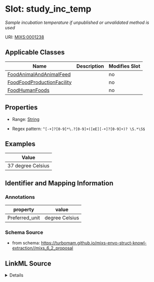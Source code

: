# Slot: study_inc_temp


_Sample incubation temperature if unpublished or unvalidated method is used_



URI: [MIXS:0001238](https://w3id.org/mixs/0001238)



<!-- no inheritance hierarchy -->




## Applicable Classes

| Name | Description | Modifies Slot |
| --- | --- | --- |
[FoodAnimalAndAnimalFeed](FoodAnimalAndAnimalFeed.md) |  |  no  |
[FoodFoodProductionFacility](FoodFoodProductionFacility.md) |  |  no  |
[FoodHumanFoods](FoodHumanFoods.md) |  |  no  |







## Properties

* Range: [String](String.md)

* Regex pattern: `^[-+]?[0-9]*\.?[0-9]+([eE][-+]?[0-9]+)? \S.*\S$`






## Examples

| Value |
| --- |
| 37 degree Celsius |

## Identifier and Mapping Information





### Annotations

| property | value |
| --- | --- |
| Preferred_unit | degree Celsius |



### Schema Source


* from schema: https://turbomam.github.io/mixs-envo-struct-knowl-extraction//mixs_6_2_proposal




## LinkML Source

<details>
```yaml
name: study_inc_temp
annotations:
  Preferred_unit:
    tag: Preferred_unit
    value: degree Celsius
description: Sample incubation temperature if unpublished or unvalidated method is
  used
title: study incubation temperature
notes:
- incubation
- temperature
examples:
- value: 37 degree Celsius
from_schema: https://turbomam.github.io/mixs-envo-struct-knowl-extraction//mixs_6_2_proposal
rank: 1000
slot_uri: MIXS:0001238
multivalued: false
alias: study_inc_temp
domain_of:
- FoodAnimalAndAnimalFeed
- FoodFoodProductionFacility
- FoodHumanFoods
range: string
required: false
recommended: false
pattern: ^[-+]?[0-9]*\.?[0-9]+([eE][-+]?[0-9]+)? \S.*\S$

```
</details>
